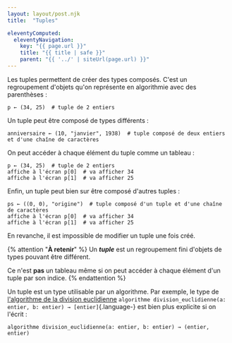 ```yaml
---
layout: layout/post.njk 
title:  "Tuples"

eleventyComputed:
  eleventyNavigation:
    key: "{{ page.url }}"
    title: "{{ title | safe }}"
    parent: "{{ '../' | siteUrl(page.url) }}"
---
```



Les tuples permettent de créer des types composés. C'est un regroupement d'objets qu'on représente en algorithmie avec des parenthèses :

```pseudocode
p ← (34, 25)  # tuple de 2 entiers
```

Un tuple peut être composé de types différents :

```pseudocode
anniversaire ← (10, "janvier", 1938)  # tuple composé de deux entiers et d'une chaîne de caractères
```

On peut accéder à chaque élément du tuple comme un tableau :

```pseudocode
p ← (34, 25)  # tuple de 2 entiers
affiche à l'écran p[0]  # va afficher 34
affiche à l'écran p[1]  # va afficher 25
```

Enfin, un tuple peut bien sur être composé d'autres tuples :

```pseudocode
ps ← ((0, 0), "origine")  # tuple composé d'un tuple et d'une chaîne de caractères
affiche à l'écran p[0]  # va afficher 34
affiche à l'écran p[1]  # va afficher 25
```

En revanche, il est impossible de modifier un tuple une fois créé.

{% attention "**À retenir**" %}
Un **_tuple_** est un regroupement fini d'objets de types pouvant être différent.

Ce n'est **pas** un tableau même si on peut accéder à chaque élément d'un tuple par son indice.
{% endattention %}

Un tuple est un type utilisable par un algorithme. Par exemple, le type de [l'algorithme de la division euclidienne](../../prouver-un-algorithme/#algorithme-division-euclidienne) `algorithme division_euclidienne(a: entier, b: entier) → [entier]`{.language-} est bien plus explicite si on l'écrit :

```pseudocode
algorithme division_euclidienne(a: entier, b: entier) → (entier, entier)
```
